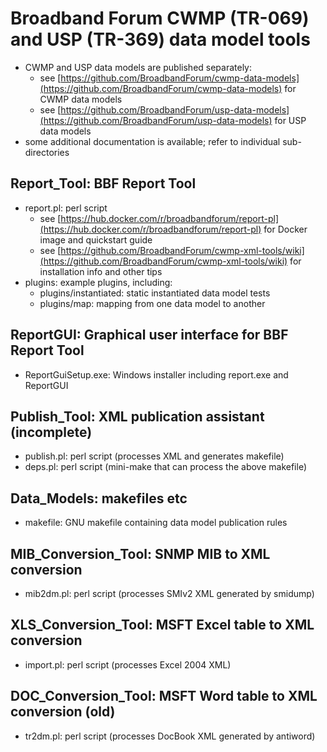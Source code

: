# Broadband Forum CWMP (TR-069) and USP (TR-369) data model tools

* CWMP and USP data models are published separately:
  * see [https://github.com/BroadbandForum/cwmp-data-models](https://github.com/BroadbandForum/cwmp-data-models) for CWMP data models
  * see [https://github.com/BroadbandForum/usp-data-models](https://github.com/BroadbandForum/usp-data-models) for USP data models
* some additional documentation is available; refer to individual
  sub-directories

## Report\_Tool: BBF Report Tool
* report.pl: perl script
  - see [https://hub.docker.com/r/broadbandforum/report-pl](https://hub.docker.com/r/broadbandforum/report-pl) for Docker image and quickstart guide
  - see [https://github.com/BroadbandForum/cwmp-xml-tools/wiki](https://github.com/BroadbandForum/cwmp-xml-tools/wiki) for installation info and other tips
* plugins: example plugins, including:
  - plugins/instantiated: static instantiated data model tests
  - plugins/map: mapping from one data model to another

## ReportGUI: Graphical user interface for BBF Report Tool
* ReportGuiSetup.exe: Windows installer including report.exe and ReportGUI

## Publish\_Tool: XML publication assistant (incomplete)
* publish.pl: perl script (processes XML and generates makefile)
* deps.pl: perl script (mini-make that can process the above makefile)

## Data\_Models: makefiles etc
* makefile: GNU makefile containing data model publication rules

## MIB\_Conversion\_Tool: SNMP MIB to XML conversion
* mib2dm.pl: perl script (processes SMIv2 XML generated by smidump)

## XLS\_Conversion\_Tool: MSFT Excel table to XML conversion
* import.pl: perl script (processes Excel 2004 XML)

## DOC\_Conversion\_Tool: MSFT Word table to XML conversion (old)
* tr2dm.pl: perl script (processes DocBook XML generated by antiword)
